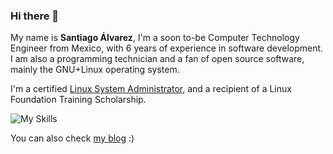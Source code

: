### Hi there 👋

My name is **Santiago Álvarez**, I'm a soon to-be Computer Technology Engineer from Mexico, with 6 years of experience in software development. I am also a programming technician and a fan of open source software, mainly the GNU+Linux operating system.

I'm a certified [Linux System Administrator](https://www.credly.com/badges/b2acd6cb-e85f-4dcc-a223-289edb1dcd13/public_url), and a recipient of a Linux Foundation Training Scholarship.

![My Skills](https://skillicons.dev/icons?i=cpp,linux,python,html,css,react,js,mysql,git,bash,matlab,unity,androidstudio)

You can also check [my blog](https://santiagoalvz.net/) :)
